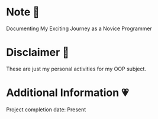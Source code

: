 # Note 🍥
Documenting My Exciting Journey as a Novice Programmer

# Disclaimer 🎀
These are just my personal activities for my OOP subject. 
   
# Additional Information 💗
Project completion date: Present

